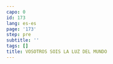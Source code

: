 ```yaml
---
capo: 0
id: 173
lang: es-es
page: '173'
step: pre
subtitle: ''
tags: []
title: VOSOTROS SOIS LA LUZ DEL MUNDO
---
```

